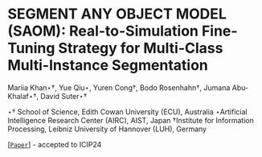 # SEGMENT ANY OBJECT MODEL (SAOM): Real-to-Simulation Fine-Tuning Strategy for Multi-Class Multi-Instance Segmentation 
Mariia Khan⋆†, Yue Qiu⋆, Yuren Cong†, Bodo Rosenhahn†, Jumana Abu-Khalaf⋆†, David Suter⋆†

⋆† School of Science, Edith Cowan University (ECU), Australia
⋆Artificial Intelligence Research Center (AIRC), AIST, Japan
†Institute for Information Processing, Leibniz University of Hannover (LUH), Germany

[[`Paper`](https://arxiv.org/abs/2403.10780)] - accepted to ICIP24
